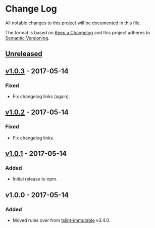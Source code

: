 # Change Log
All notable changes to this project will be documented in this file.

The format is based on [Keep a Changelog](http://keepachangelog.com/) 
and this project adheres to [Semantic Versioning](http://semver.org/).

## [Unreleased]

## [v1.0.3] - 2017-05-14
### Fixed
- Fix changelog links (again).

## [v1.0.2] - 2017-05-14
### Fixed
- Fix changelog links.

## [v1.0.1] - 2017-05-14
### Added
- Initial release to npm.

## v1.0.0 - 2017-05-14
### Added
- Moved rules over from [tslint-immutable](https://github.com/jonaskello/tslint-immutable) v3.4.0.

[Unreleased]: https://github.com/jonaskello/tslint-divid/compare/v1.0.3...master
[v1.0.3]: https://github.com/jonaskello/tslint-divid/compare/v1.0.2...v1.0.3
[v1.0.2]: https://github.com/jonaskello/tslint-divid/compare/v1.0.1...v1.0.2
[v1.0.1]: https://github.com/jonaskello/tslint-divid/compare/v1.0.0...v1.0.1

